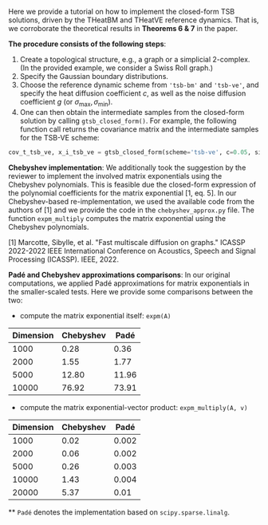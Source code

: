 Here we provide a tutorial on how to implement the closed-form TSB solutions, driven by the THeatBM and THeatVE reference dynamics. That is, we corroborate the theoretical results in __Theorems 6 & 7__ in the paper.



**The procedure consists of the following steps**:
1. Create a topological structure, e.g., a graph or a simplicial 2-complex. (In the provided example, we consider a Swiss Roll graph.)
2. Specify the Gaussian boundary distributions. 
3. Choose the reference dynamic scheme from ```'tsb-bm'``` and ```'tsb-ve'```, and specify the heat diffusion coefficient $c$, as well as the noise diffusion coefficient $g$ (or $\sigma_{\max}, \sigma_{\min}$).
4. One can then obtain the intermediate samples from the closed-form solution by calling ```gtsb_closed_form()```. For example, the following function call returns the covariance matrix and the intermediate samples for the TSB-VE scheme:

```python
cov_t_tsb_ve, x_i_tsb_ve = gtsb_closed_form(scheme='tsb-ve', c=0.05, sigma_min=0.01, sigma_max=1)
```

**Chebyshev implementation**:
We additionally took the suggestion by the reviewer to implement the involved matrix exponentials using the Chebyshev polynomials. This is feasible due the closed-form expression of the polynomial coefficients for the matrix exponential [1, eq. 5].
In our Chebyshev-based re-implementation, we used the available code from the authors of [1] and we provide the code in the ```chebyshev_approx.py``` file. The function ```expm_multiply``` computes the matrix exponential using the Chebyshev polynomials.


[1] Marcotte, Sibylle, et al. "Fast multiscale diffusion on graphs." ICASSP 2022-2022 IEEE International Conference on Acoustics, Speech and Signal Processing (ICASSP). IEEE, 2022.


**Padé and Chebyshev approximations comparisons**:
In our original computations, we applied Padé approximations for matrix exponentials in the smaller-scaled tests. Here we provide some comparisons between the two:

- compute the matrix exponential itself: ```expm(A)```

| Dimension | Chebyshev | Padé |
|-----------|-------|-------|
| 1000      | 0.28  | 0.36  |
| 2000      | 1.55 | 1.77  |
| 5000      | 12.80 | 11.96 |
| 10000     | 76.92 | 73.91 |


- compute the matrix exponential-vector product: ```expm_multiply(A, v)```

| Dimension | Chebyshev | Padé |
|-----------|-------|-------|
| 1000      | 0.02  | 0.002 |
| 2000      | 0.06  | 0.002 |
| 5000      | 0.26  | 0.003 |
| 10000     | 1.43  | 0.004 |
| 20000     | 5.37  | 0.01  |

** ```Padé``` denotes the implementation based on ```scipy.sparse.linalg```. 
